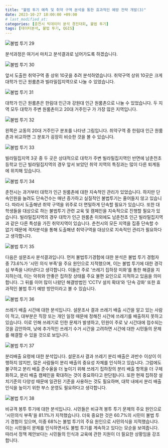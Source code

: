 ```yaml
---
title: "불법 투기 예측 및 취약 구역 분석을 통한 효과적인 예방 전략 개발(3)"
date: 2023-10-27 18:00:00 +09:00 
# last_modified_at:
categories: [춘천시 빅데이터 분석 경진대회, 불법 투기]
tags: [데이터분석, 불법 투기, QGIS]
---
```


<img src="/assets/images/1721902415623-7fdc840b-ed94-466e-b98e-eab60069fa52_29.png" alt="불법 투기 29">

분석과정은 여기서 마치고 분석결과로 넘어가도록 하겠습니다.

<img src="/assets/images/1721902415623-7fdc840b-ed94-466e-b98e-eab60069fa52_30.png" alt="불법 투기 30">

앞서 도출한 취약구역 중 상위 10곳을 추려 분석하였습니다. 취약구역 상위 10곳은 크게 대학가 인근 원룸촌과 빌라밀집지역으로 나눌 수 있었습니다.

<img src="/assets/images/1721902415623-7fdc840b-ed94-466e-b98e-eab60069fa52_31.png" alt="불법 투기 31">

대학가 인근 원룸촌은 한림대 인근과 강원대 인근 원룸촌으로 나눌 수 있었습니다. 두 지역 모두 대학가 주변 원룸촌이고 20대 거주인구 가 가장 많은 지역입니다.

<img src="/assets/images/1721902415623-7fdc840b-ed94-466e-b98e-eab60069fa52_32.png" alt="불법 투기 32">

왼쪽은 교동의 20대 거주인구 분포를 나타낸 그림입니다. 취약구역 중 한림대 인근 원룸촌과 비교하면 그 분포가 굉장히 비슷한 것을 볼 수 있습니다. 

<img src="/assets/images/1721902415623-7fdc840b-ed94-466e-b98e-eab60069fa52_33.png" alt="불법 투기 33">

빌라밀집지역 3곳 중 두 곳은 상대적으로 대학가 주변 빌라밀집지역인 반면에 남춘천초등학교 인근 빌라밀집지역의 경우 앞서 보았던 취약 지역의 특징과는 많이 다른 퇴계동에 위치해 있습니다. 

<img src="/assets/images/1721902415623-7fdc840b-ed94-466e-b98e-eab60069fa52_34.png" alt="불법 투기 34">

춘천시는 과거부터 대학가 인근 원룸촌에 대한 지속적인 관리가 있었습니다. 하지만 단속인원을 늘려도 단속건수는 매년 증가하고 실질적인 불법투기는 줄어들지 않고 있습니다. 따라서 도출해낸 취약 구역을 위주로 더 면밀하게 단속할 필요가 있습니다. 또한 대학생들을 대상으로 하는 불법투기 관련 교육 및 캠페인을 지속적으로 진행할 필요가 있습니다. 빌라밀집지역의 경우 대학가 인근 원룸촌 이외에도 남춘천초 인근 빌라밀집지역과 같은 다른 특성을 가진 취약지역이 있습니다. 춘천시의 모든 지역을 집중 단속할 수 없기 때문에 격자분석을 통해 도출해낸 취약구역을 대상으로 지속적인 관리가 필요하다고 생각합니다.

<img src="/assets/images/1721902415623-7fdc840b-ed94-466e-b98e-eab60069fa52_35.png" alt="불법 투기 35">

다음은 설문조사 분석결과입니다. 먼저 불법투기경험에 대한 분석은 불법 투기 경험자 중 73.6%가 '시민 의식 부족'을 주요 원인으로 지적했으며, 이는 불법 투기에 대한 경각심 부족을 나타낸다고 생각합니다. 이들은 주로 '쓰레기 집하장 미화’를 통한 해결을 지지하는데, 이는 악취와 안좋은 집하장 상태를 주요 불편 요인으로 지적하고 있음을 의미합니다. 그 뒤를 이어 많이 나왔던 해결방법인 ‘CCTV 설치 확대‘와 ‘단속 강화’ 또한 효과적인 불법 투기 예방 방안이라고 볼 수 있습니다.

<img src="/assets/images/1721902415623-7fdc840b-ed94-466e-b98e-eab60069fa52_36.png" alt="불법 투기 36">

쓰레기 배출 시간에 대한 분석입니다. 설문조사 결과 쓰레기 배출 시간을 알고 있는 사람이 적고, 대부분은 직장 또는 개인 일정 때문에 정해진 시간에 쓰레기를 배출하지 못하고 있습니다. 이로 인해 쓰레기로 인한 문제가 발생하고, 민원이 주로 낮 시간대에 접수되는 것을 감안하여, 낮에 추가적인 쓰레기 수거 시간을 고려하면 시간에 대한 시민들의 문제를 해결할 수 있을 것으로 보입니다.

<img src="/assets/images/1721902415623-7fdc840b-ed94-466e-b98e-eab60069fa52_37.png" alt="불법 투기 37">

분리배출 요령에 대한 분석입니다. 설문조사 결과 쓰레기 분리 배출은 과반수 이상이 이행하지 않지만, 많은 사람들이 분리 배출의 중요성 자체를 인식하고 있습니다. 그럼에도 불구하고 분리 배출 준수율을 더 높이기 위해 쓰레기 집하장의 분리 배출 항목을 더 구체화하고, 분리 배출 캠페인을 확대하는 것이 중요하다고 판단됩니다. 또한 현재 집하장 설치기준의 다양성 때문에 일관된 기준을 사용하는 것도 필요하며, 대학 내에서 분리 배출 인식을 높이기 위한 부스 운영도 필요하다고 생각합니다.

<img src="/assets/images/1721902415623-7fdc840b-ed94-466e-b98e-eab60069fa52_38.png" alt="불법 투기 38">

비규격 봉투 투기에 대한 분석입니다. 시민들은 비규격 봉투 투기 문제의 주요 원인으로 '시민의식 부족'을 81.1%가 지적했습니다. 더욱 중요한 것은 60.7%의 시민이 불법 투기 경험이 있으며, 이중 68%는 불법 투기의 주요 원인으로 시민의식을 지적했습니다. 이는 시민들이 문제를 인식하면서도 불법 투기를 계속하고 있다는 모순을 보여줍니다. 따라서 정책 제안보다는 시민들의 인식과 교육에 관한 지원이 더 필요한 상황임을 강조합니다.

